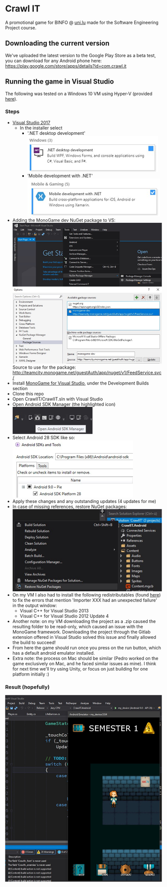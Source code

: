 # Crawl IT

A promotional game for BINFO @ [uni.lu](https://binfo.uni.lu) made for the Software Engineering Project course.

## Downloading the current version

We've uploaded the latest version to the Google Play Store as a beta test, you can download for any Android phone here: <https://play.google.com/store/apps/details?id=com.crawl.it>

## Running the game in Visual Studio

The following was tested on a Windows 10 VM using Hyper-V (provided [here](https://developer.microsoft.com/en-us/microsoft-edge/tools/vms/)).

### Steps

- [Visual Studio 2017](https://my.visualstudio.com/Downloads?q=visual%20studio%202017&wt.mc_id=o~msft~vscom~older-downloads)
  - In the installer select
    - '.NET desktop development'  
    ![vs_installer1](assets/vs_installer1.jpg)
    - 'Mobile development with .NET'  
    ![vs_installer2](assets/vs_installer2.jpg)
- Adding the MonoGame dev NuGet package to VS:  
![NuGet settings](assets/nuget_window.jpg)  
![NuGet package](assets/nuget_package.jpg)  
Source to use for the package: <http://teamcity.monogame.net/guestAuth/app/nuget/v1/FeedService.svc/>
- Install [MonoGame for Visual Studio](www.monogame.net/downloads), under the Development Builds section
- Clone this repo
- Open CrawlIT/CrawlIT.sln with Visual Studio
- Open Android SDK Manager (the highlighted icon)  
![android_sdk_manager](assets/android_sdk_manager.jpg)
- Select Android 28 SDK like so:  
![android_28_sdk](assets/android_28_sdk.jpg)
- Apply these changes and any outstanding updates (4 updates for me)
- In case of missing references, restore NuGet packages:  
![nuget_restore](assets/nuget_restore.jpg)
- On my VM I also had to install the following redistributables (found [here](https://my.visualstudio.com/Downloads?q=redistributable&pgroup=)) to fix the errors that mention 'Importer XXX had an unexpected failure' in the output window:
  - Visual C++ for Visual Studio 2013
  - Visual C++ for Visual Studio 2012 Update 4
- Another note: on my VM downloading the project as a .zip caused the resulting folder to be read-only, which caused an issue with the MonoGame framework. Downloading the project through the Gitlab extension offered in Visual Studio solved this issue and finally allowed the build to succeed!
- From here the game should run once you press on the run button, which has a default android emulator installed.
- Extra note: the process on Mac should be similar (Pedro worked on the game exclusively on Mac, and he faced similar issues as mine). I think for next time we'll try using Unity, or focus on just building for one platform initially :)

### Result (hopefully)

![result](assets/result.jpg)
